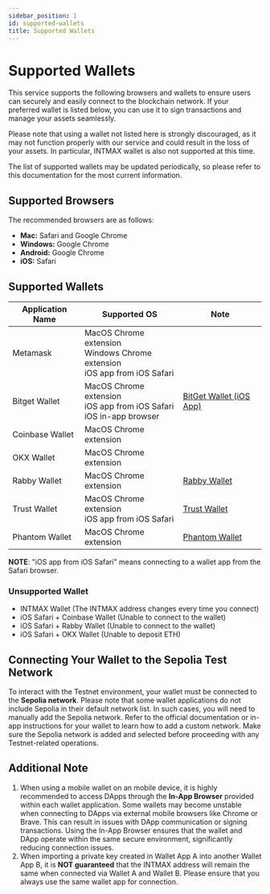 ```yaml
---
sidebar_position: 1
id: supported-wallets
title: Supported Wallets
---
```


# Supported Wallets

This service supports the following browsers and wallets to ensure users can securely and easily connect to the blockchain network. If your preferred wallet is listed below, you can use it to sign transactions and manage your assets seamlessly.

Please note that using a wallet not listed here is strongly discouraged, as it may not function properly with our service and could result in the loss of your assets. In particular, INTMAX wallet is also not supported at this time.

The list of supported wallets may be updated periodically, so please refer to this documentation for the most current information.

## Supported Browsers

The recommended browsers are as follows:

- **Mac:** Safari and Google Chrome
- **Windows:** Google Chrome
- **Android:** Google Chrome
- **iOS:** Safari

## Supported Wallets

| Application Name | Supported OS                                                                      | Note                                                                  |
| ---------------- | --------------------------------------------------------------------------------- | --------------------------------------------------------------------- |
| Metamask         | MacOS Chrome extension<br />Windows Chrome extension<br />iOS app from iOS Safari |                                                                       |
| Bitget Wallet    | MacOS Chrome extension<br />iOS app from iOS Safari<br />iOS in-app browser       | [BitGet Wallet (iOS App)](supported-wallets/bitget-wallet-ios-app.md) |
| Coinbase Wallet  | MacOS Chrome extension                                                            |                                                                       |
| OKX Wallet       | MacOS Chrome extension                                                            |                                                                       |
| Rabby Wallet     | MacOS Chrome extension                                                            | [Rabby Wallet](supported-wallets/rabby-wallet.md)                     |
| Trust Wallet     | MacOS Chrome extension<br />iOS app from iOS Safari                               | [Trust Wallet](supported-wallets/trust-wallet.md)                     |
| Phantom Wallet   | MacOS Chrome extension                                                            | [Phantom Wallet](supported-wallets/phantom-wallet.md)                 |

**NOTE**: "iOS app from iOS Safari" means connecting to a wallet app from the Safari browser.

### Unsupported Wallet

- INTMAX Wallet (The INTMAX address changes every time you connect)
- iOS Safari + Coinbase Wallet (Unable to connect to the wallet)
- iOS Safari + Rabby Wallet (Unable to connect to the wallet)
- iOS Safari + OKX Wallet (Unable to deposit ETH)

## Connecting Your Wallet to the Sepolia Test Network

To interact with the Testnet environment, your wallet must be connected to the **Sepolia network**.
Please note that some wallet applications do not include Sepolia in their default network list. In such cases, you will need to manually add the Sepolia network.
Refer to the official documentation or in-app instructions for your wallet to learn how to add a custom network. Make sure the Sepolia network is added and selected before proceeding with any Testnet-related operations.

## Additional Note

1. When using a mobile wallet on an mobile device, it is highly recommended to access DApps through the **In-App Browser** provided within each wallet application. Some wallets may become unstable when connecting to DApps via external mobile browsers like Chrome or Brave. This can result in issues with DApp communication or signing transactions. Using the In-App Browser ensures that the wallet and DApp operate within the same secure environment, significantly reducing connection issues.
2. When importing a private key created in Wallet App A into another Wallet App B, it is **NOT guaranteed** that the INTMAX address will remain the same when connected via Wallet A and Wallet B.
   Please ensure that you always use the same wallet app for connection.
